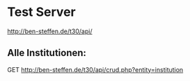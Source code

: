 # Test Server

http://ben-steffen.de/t30/api/

## Alle Institutionen:

GET http://ben-steffen.de/t30/api/crud.php?entity=institution
